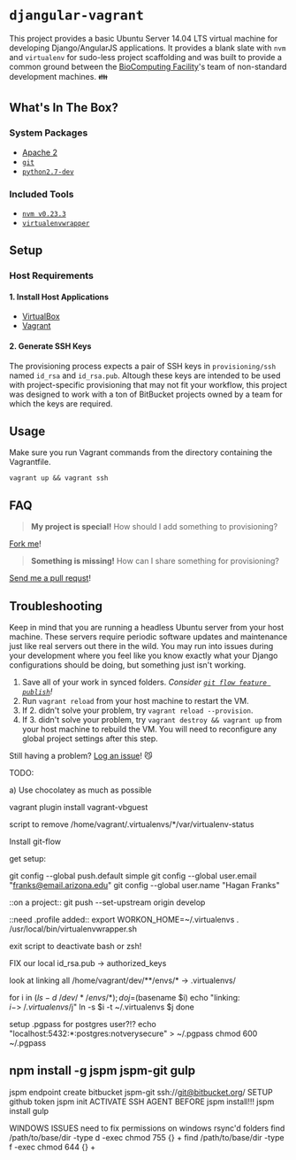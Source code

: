 `djangular-vagrant`
===================

This project provides a basic Ubuntu Server 14.04 LTS virtual machine for developing Django/AngularJS applications.  It provides a blank slate with `nvm` and `virtualenv` for sudo-less project scaffolding and was built to provide a common ground between the [BioComputing Facility](http://bcf.arl.arizona.edu/)'s team of non-standard development machines. :family:

What's In The Box?
------------------

### System Packages ###

* [Apache 2](http://projects.apache.org/projects/http_server.html)
* [`git`](http://git-scm.com)
* [`python2.7-dev`](https://docs.python.org/2.7/)

### Included Tools ###

* [`nvm v0.23.3`](https://github.com/creationix/nvm/tree/v0.23.3)
* [`virtualenvwrapper`](http://virtualenvwrapper.readthedocs.org/en/latest/)

Setup
-----

### Host Requirements ###

#### 1. Install Host Applications

* [VirtualBox](https://www.virtualbox.org/wiki/Downloads)
* [Vagrant](https://www.vagrantup.com/downloads.html)

#### 2. Generate SSH Keys

The provisioning process expects a pair of SSH keys in `provisioning/ssh` named `id_rsa` and `id_rsa.pub`.  Altough these keys are intended to be used with project-specific provisioning that may not fit your workflow, this project was designed to work with a ton of BitBucket projects owned by a team for which the keys are required.

Usage
-----

Make sure you run Vagrant commands from the directory containing the Vagrantfile.

    vagrant up && vagrant ssh

FAQ
---

> **My project is special!** How should I add something to provisioning?

[Fork me](https://help.github.com/articles/fork-a-repo/)!

> **Something is missing!** How can I share something for provisioning?

[Send me a pull requst](https://help.github.com/articles/using-pull-requests/)! 

Troubleshooting
---------------

Keep in mind that you are running a headless Ubuntu server from your host machine.  These servers require periodic software updates and maintenance just like real servers out there in the wild.  You may run into issues during your development where you feel like you know exactly what your Django configurations should be doing, but something just isn't working.

1. Save all of your work in synced folders.  _Consider [`git flow feature publish`](https://danielkummer.github.io/git-flow-cheatsheet/)!_
2. Run `vagrant reload` from your host machine to restart the VM.
3. If 2. didn't solve your problem, try `vagrant reload --provision`.
4. If 3. didn't solve your problem, try `vagrant destroy && vagrant up` from your host machine to rebuild the VM.  You will need to reconfigure any global project settings after this step.

Still having a problem?  [Log an issue](http://github.com/colinsf/djangular-vagrant/issues/new)!  :smirk_cat:




TODO:


a) Use chocolatey as much as possible

vagrant plugin install vagrant-vbguest

script to remove /home/vagrant/.virtualenvs/*/var/virtualenv-status

Install git-flow

get setup:

git config --global push.default simple
git config --global user.email "franks@email.arizona.edu"
git config --global user.name "Hagan Franks"

::on a project::
git push --set-upstream origin develop

::need .profile added::
export WORKON_HOME=~/.virtualenvs
. /usr/local/bin/virtualenvwrapper.sh

exit script to deactivate bash or zsh!

FIX our local id_rsa.pub -> authorized_keys

look at linking all /home/vagrant/dev/**/envs/* -> .virtualenvs/

for i in $(ls -d ~/dev/*/envs/*); do
  j=$(basename $i)
  echo "linking: $i -> ~/.virtualenvs/$j"
  ln -s $i -t ~/.virtualenvs $j
done


setup .pgpass for postgres user?!?
echo "localhost:5432:*:postgres:notverysecure" > ~/.pgpass
chmod 600 ~/.pgpass


## npm install -g jspm jspm-git gulp
jspm endpoint create bitbucket jspm-git
    ssh://git@bitbucket.org/
SETUP github token
jspm init
ACTIVATE SSH AGENT BEFORE jspm install!!!
jspm install
gulp

WINDOWS ISSUES
need to fix permissions on windows rsync'd folders
  find /path/to/base/dir -type d -exec chmod 755 {} +
  find /path/to/base/dir -type f -exec chmod 644 {} +


